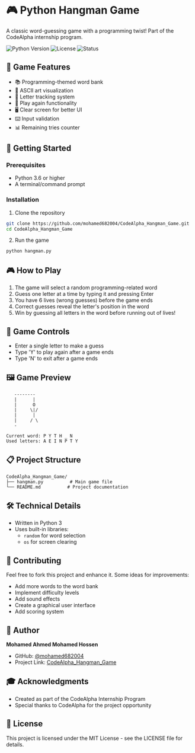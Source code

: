 # 🎮 Python Hangman Game

A classic word-guessing game with a programming twist! Part of the CodeAlpha internship program.

![Python Version](https://img.shields.io/badge/Python-3.6%2B-blue.svg)
![License](https://img.shields.io/badge/License-MIT-green.svg)
![Status](https://img.shields.io/badge/Status-Active-brightgreen.svg)

## 🎯 Game Features

- 📚 Programming-themed word bank
- 🎨 ASCII art visualization
- 📝 Letter tracking system
- 🔄 Play again functionality
- 🖥️ Clear screen for better UI
- ⌨️ Input validation
- 📊 Remaining tries counter

## 🚀 Getting Started

### Prerequisites
- Python 3.6 or higher
- A terminal/command prompt

### Installation
1. Clone the repository
```bash
git clone https://github.com/mohamed682004/CodeAlpha_Hangman_Game.git
cd CodeAlpha_Hangman_Game
```

2. Run the game
```bash
python hangman.py
```

## 🎮 How to Play

1. The game will select a random programming-related word
2. Guess one letter at a time by typing it and pressing Enter
3. You have 6 lives (wrong guesses) before the game ends
4. Correct guesses reveal the letter's position in the word
5. Win by guessing all letters in the word before running out of lives!

## 🎯 Game Controls
- Enter a single letter to make a guess
- Type 'Y' to play again after a game ends
- Type 'N' to exit after a game ends

## 🖼️ Game Preview
```
   --------
   |      |
   |      O
   |     \|/
   |      |
   |     / \
   -
   
Current word: P Y T H _ N
Used letters: A E I N P T Y
```

## 📋 Project Structure
```
CodeAlpha_Hangman_Game/
├── hangman.py          # Main game file
└── README.md          # Project documentation
```

## 🛠️ Technical Details
- Written in Python 3
- Uses built-in libraries:
  - `random` for word selection
  - `os` for screen clearing

## 🤝 Contributing
Feel free to fork this project and enhance it. Some ideas for improvements:
- Add more words to the word bank
- Implement difficulty levels
- Add sound effects
- Create a graphical user interface
- Add scoring system

## 📝 Author
**Mohamed Ahmed Mohamed Hossen**
- GitHub: [@mohamed682004](https://github.com/mohamed682004)
- Project Link: [CodeAlpha_Hangman_Game](https://github.com/mohamed682004/CodeAlpha_Hangman_Game)

## 🎓 Acknowledgments
- Created as part of the CodeAlpha Internship Program
- Special thanks to CodeAlpha for the project opportunity

## 📄 License
This project is licensed under the MIT License - see the LICENSE file for details.
